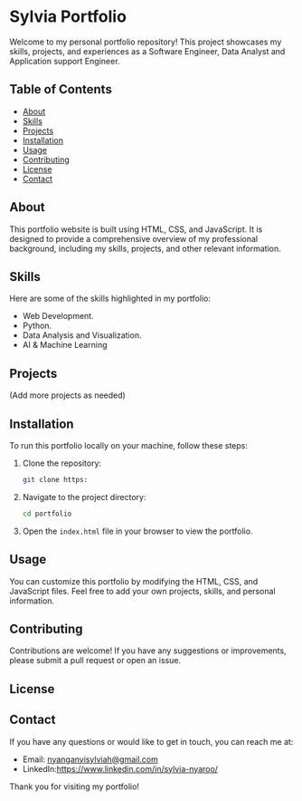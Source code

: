 # Sylvia Portfolio

Welcome to my personal portfolio repository! This project showcases my skills, projects, and experiences as a Software Engineer, Data Analyst
and Application support Engineer.

## Table of Contents
- [About](#about)
- [Skills](#skills)
- [Projects](#projects)
- [Installation](#installation)
- [Usage](#usage)
- [Contributing](#contributing)
- [License](#license)
- [Contact](#contact)

## About
This portfolio website is built using HTML, CSS, and JavaScript. It is designed to provide a comprehensive overview of my professional background, including my skills, projects, and other relevant information.

## Skills
Here are some of the skills highlighted in my portfolio:
- Web Development.
- Python.
- Data Analysis and Visualization.
- AI & Machine Learning

## Projects

(Add more projects as needed)

## Installation
To run this portfolio locally on your machine, follow these steps:

1. Clone the repository:
    ```bash
    git clone https:
    ```

2. Navigate to the project directory:
    ```bash
    cd portfolio
    ```

3. Open the `index.html` file in your browser to view the portfolio.

## Usage
You can customize this portfolio by modifying the HTML, CSS, and JavaScript files. Feel free to add your own projects, skills, and personal information.

## Contributing
Contributions are welcome! If you have any suggestions or improvements, please submit a pull request or open an issue.

## License

## Contact
If you have any questions or would like to get in touch, you can reach me at:

- Email: nyanganyisylviah@gmail.com
- LinkedIn:https://www.linkedin.com/in/sylvia-nyaroo/

Thank you for visiting my portfolio!
